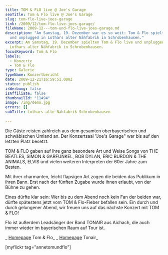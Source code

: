```yaml
---
title: TOM & FLO live @ Joe's Garage
seoTitle: Tom & Flo live @ Joe's Garage
slug: tom-flo-live-joes-garage
link: /2009/12/tom-flo-live-joes-garage/
fileName: 2009-12---tom-und-flo-live-joes-garage.md
description: "Am Samstag, 19. Dezember war es so weit: Tom & Flo spielten live
  und unplugged in Lothars alter Nähfabrik in Schrobenhausen."
excerpt: Am Samstag, 19. Dezember spielten Tom & Flo live und unplugged in
  Lothars alter Nähfabrik in Schrobenhausen.
focusKeyword: Tom & Flo
labels:
  - Konzerte
  - Tom & Flo
type: Galerie
typeName: Konzertbericht
date: 2009-12-21T16:59:51.000Z
status: publish
isWerbung: false
isAffiliate: false
thumbnailId: "11494"
image: /img/demo.jpg
errors: []
subTitle: Lothars alte Nähfabrik Schrobenhausen
  
---
```


Die Gäste reisten zahlreich aus dem gesamten oberbayerischen und schwäbischen
Umland an. Der Konzertsaal "Joe's Garage" war bis auf den letzten Platz besetzt.

TOM &amp; FLO gaben auf Ihre ganz besondere Art und Weise Songs von THE BEATLES,
SIMON &amp; GARFUNKEL, BOB DYLAN, ERIC BURDON &amp; THE ANIMALS, ELVIS und
vielen weiteren Interpreten der 60er Jahre zum Besten.

Mit ihrer charmanten, leicht flapsigen Art zogen die beiden das Publikum in
ihren Bann. Erst nach der fünften Zugabe wurde ihnen erlaubt, von der Bühne zu
gehen.

Eines dürfte klar sein: Wer bis zu dem Abend noch kein Fan der beiden war,
dürfte spätestens jetzt vom TOM &amp; Flo-Fieber befallen sein. Ein durch und
durch gelungener Abend, wir freuen uns auf das nächste Konzert mit TOM &amp;
FLO!

Flo ist außerdem Leadsänger der Band TONAIR aus Aichach, die auch immer wieder
im bayerischen Raum auf Tour ist.

_ [Homepage](http://www.tom-und-flo.de/) Tom &amp; Flo_ _
[Homepage](http://www.tonair.de/frontend/front_content.php) Tonair_

[myflickr tag="annetomundflo"]

  